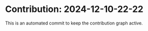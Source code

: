 # Contribution: 2024-12-10-22-22
This is an automated commit to keep the contribution graph active.
